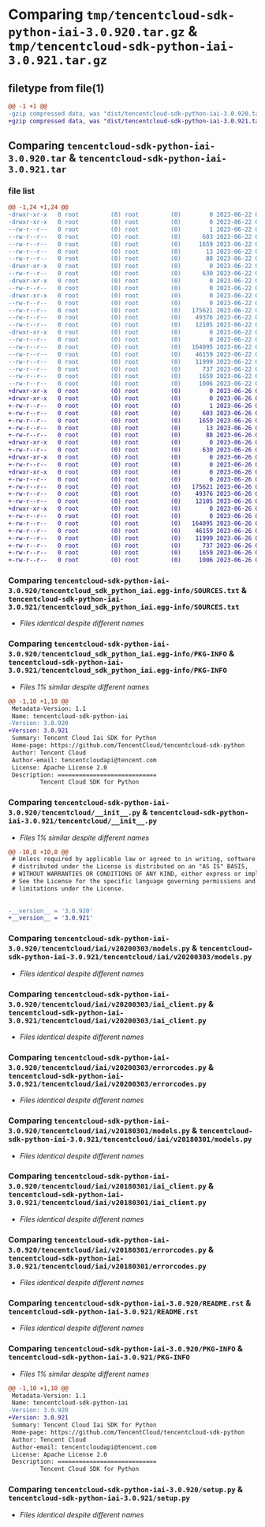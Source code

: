# Comparing `tmp/tencentcloud-sdk-python-iai-3.0.920.tar.gz` & `tmp/tencentcloud-sdk-python-iai-3.0.921.tar.gz`

## filetype from file(1)

```diff
@@ -1 +1 @@
-gzip compressed data, was "dist/tencentcloud-sdk-python-iai-3.0.920.tar", last modified: Thu Jun 22 00:25:06 2023, max compression
+gzip compressed data, was "dist/tencentcloud-sdk-python-iai-3.0.921.tar", last modified: Mon Jun 26 00:25:40 2023, max compression
```

## Comparing `tencentcloud-sdk-python-iai-3.0.920.tar` & `tencentcloud-sdk-python-iai-3.0.921.tar`

### file list

```diff
@@ -1,24 +1,24 @@
-drwxr-xr-x   0 root         (0) root         (0)        0 2023-06-22 00:25:06.000000 tencentcloud-sdk-python-iai-3.0.920/
-drwxr-xr-x   0 root         (0) root         (0)        0 2023-06-22 00:25:06.000000 tencentcloud-sdk-python-iai-3.0.920/tencentcloud_sdk_python_iai.egg-info/
--rw-r--r--   0 root         (0) root         (0)        1 2023-06-22 00:25:06.000000 tencentcloud-sdk-python-iai-3.0.920/tencentcloud_sdk_python_iai.egg-info/dependency_links.txt
--rw-r--r--   0 root         (0) root         (0)      603 2023-06-22 00:25:06.000000 tencentcloud-sdk-python-iai-3.0.920/tencentcloud_sdk_python_iai.egg-info/SOURCES.txt
--rw-r--r--   0 root         (0) root         (0)     1659 2023-06-22 00:25:06.000000 tencentcloud-sdk-python-iai-3.0.920/tencentcloud_sdk_python_iai.egg-info/PKG-INFO
--rw-r--r--   0 root         (0) root         (0)       13 2023-06-22 00:25:06.000000 tencentcloud-sdk-python-iai-3.0.920/tencentcloud_sdk_python_iai.egg-info/top_level.txt
--rw-r--r--   0 root         (0) root         (0)       88 2023-06-22 00:25:06.000000 tencentcloud-sdk-python-iai-3.0.920/setup.cfg
-drwxr-xr-x   0 root         (0) root         (0)        0 2023-06-22 00:25:06.000000 tencentcloud-sdk-python-iai-3.0.920/tencentcloud/
--rw-r--r--   0 root         (0) root         (0)      630 2023-06-22 00:25:06.000000 tencentcloud-sdk-python-iai-3.0.920/tencentcloud/__init__.py
-drwxr-xr-x   0 root         (0) root         (0)        0 2023-06-22 00:25:06.000000 tencentcloud-sdk-python-iai-3.0.920/tencentcloud/iai/
--rw-r--r--   0 root         (0) root         (0)        0 2023-06-22 00:25:06.000000 tencentcloud-sdk-python-iai-3.0.920/tencentcloud/iai/__init__.py
-drwxr-xr-x   0 root         (0) root         (0)        0 2023-06-22 00:25:06.000000 tencentcloud-sdk-python-iai-3.0.920/tencentcloud/iai/v20200303/
--rw-r--r--   0 root         (0) root         (0)        0 2023-06-22 00:25:06.000000 tencentcloud-sdk-python-iai-3.0.920/tencentcloud/iai/v20200303/__init__.py
--rw-r--r--   0 root         (0) root         (0)   175621 2023-06-22 00:25:06.000000 tencentcloud-sdk-python-iai-3.0.920/tencentcloud/iai/v20200303/models.py
--rw-r--r--   0 root         (0) root         (0)    49376 2023-06-22 00:25:06.000000 tencentcloud-sdk-python-iai-3.0.920/tencentcloud/iai/v20200303/iai_client.py
--rw-r--r--   0 root         (0) root         (0)    12105 2023-06-22 00:25:06.000000 tencentcloud-sdk-python-iai-3.0.920/tencentcloud/iai/v20200303/errorcodes.py
-drwxr-xr-x   0 root         (0) root         (0)        0 2023-06-22 00:25:06.000000 tencentcloud-sdk-python-iai-3.0.920/tencentcloud/iai/v20180301/
--rw-r--r--   0 root         (0) root         (0)        0 2023-06-22 00:25:06.000000 tencentcloud-sdk-python-iai-3.0.920/tencentcloud/iai/v20180301/__init__.py
--rw-r--r--   0 root         (0) root         (0)   164095 2023-06-22 00:25:06.000000 tencentcloud-sdk-python-iai-3.0.920/tencentcloud/iai/v20180301/models.py
--rw-r--r--   0 root         (0) root         (0)    46159 2023-06-22 00:25:06.000000 tencentcloud-sdk-python-iai-3.0.920/tencentcloud/iai/v20180301/iai_client.py
--rw-r--r--   0 root         (0) root         (0)    11999 2023-06-22 00:25:06.000000 tencentcloud-sdk-python-iai-3.0.920/tencentcloud/iai/v20180301/errorcodes.py
--rw-r--r--   0 root         (0) root         (0)      737 2023-06-22 00:25:06.000000 tencentcloud-sdk-python-iai-3.0.920/README.rst
--rw-r--r--   0 root         (0) root         (0)     1659 2023-06-22 00:25:06.000000 tencentcloud-sdk-python-iai-3.0.920/PKG-INFO
--rw-r--r--   0 root         (0) root         (0)     1006 2023-06-22 00:25:06.000000 tencentcloud-sdk-python-iai-3.0.920/setup.py
+drwxr-xr-x   0 root         (0) root         (0)        0 2023-06-26 00:25:40.000000 tencentcloud-sdk-python-iai-3.0.921/
+drwxr-xr-x   0 root         (0) root         (0)        0 2023-06-26 00:25:40.000000 tencentcloud-sdk-python-iai-3.0.921/tencentcloud_sdk_python_iai.egg-info/
+-rw-r--r--   0 root         (0) root         (0)        1 2023-06-26 00:25:40.000000 tencentcloud-sdk-python-iai-3.0.921/tencentcloud_sdk_python_iai.egg-info/dependency_links.txt
+-rw-r--r--   0 root         (0) root         (0)      603 2023-06-26 00:25:40.000000 tencentcloud-sdk-python-iai-3.0.921/tencentcloud_sdk_python_iai.egg-info/SOURCES.txt
+-rw-r--r--   0 root         (0) root         (0)     1659 2023-06-26 00:25:40.000000 tencentcloud-sdk-python-iai-3.0.921/tencentcloud_sdk_python_iai.egg-info/PKG-INFO
+-rw-r--r--   0 root         (0) root         (0)       13 2023-06-26 00:25:40.000000 tencentcloud-sdk-python-iai-3.0.921/tencentcloud_sdk_python_iai.egg-info/top_level.txt
+-rw-r--r--   0 root         (0) root         (0)       88 2023-06-26 00:25:40.000000 tencentcloud-sdk-python-iai-3.0.921/setup.cfg
+drwxr-xr-x   0 root         (0) root         (0)        0 2023-06-26 00:25:40.000000 tencentcloud-sdk-python-iai-3.0.921/tencentcloud/
+-rw-r--r--   0 root         (0) root         (0)      630 2023-06-26 00:25:40.000000 tencentcloud-sdk-python-iai-3.0.921/tencentcloud/__init__.py
+drwxr-xr-x   0 root         (0) root         (0)        0 2023-06-26 00:25:40.000000 tencentcloud-sdk-python-iai-3.0.921/tencentcloud/iai/
+-rw-r--r--   0 root         (0) root         (0)        0 2023-06-26 00:25:40.000000 tencentcloud-sdk-python-iai-3.0.921/tencentcloud/iai/__init__.py
+drwxr-xr-x   0 root         (0) root         (0)        0 2023-06-26 00:25:40.000000 tencentcloud-sdk-python-iai-3.0.921/tencentcloud/iai/v20200303/
+-rw-r--r--   0 root         (0) root         (0)        0 2023-06-26 00:25:40.000000 tencentcloud-sdk-python-iai-3.0.921/tencentcloud/iai/v20200303/__init__.py
+-rw-r--r--   0 root         (0) root         (0)   175621 2023-06-26 00:25:40.000000 tencentcloud-sdk-python-iai-3.0.921/tencentcloud/iai/v20200303/models.py
+-rw-r--r--   0 root         (0) root         (0)    49376 2023-06-26 00:25:40.000000 tencentcloud-sdk-python-iai-3.0.921/tencentcloud/iai/v20200303/iai_client.py
+-rw-r--r--   0 root         (0) root         (0)    12105 2023-06-26 00:25:40.000000 tencentcloud-sdk-python-iai-3.0.921/tencentcloud/iai/v20200303/errorcodes.py
+drwxr-xr-x   0 root         (0) root         (0)        0 2023-06-26 00:25:40.000000 tencentcloud-sdk-python-iai-3.0.921/tencentcloud/iai/v20180301/
+-rw-r--r--   0 root         (0) root         (0)        0 2023-06-26 00:25:40.000000 tencentcloud-sdk-python-iai-3.0.921/tencentcloud/iai/v20180301/__init__.py
+-rw-r--r--   0 root         (0) root         (0)   164095 2023-06-26 00:25:40.000000 tencentcloud-sdk-python-iai-3.0.921/tencentcloud/iai/v20180301/models.py
+-rw-r--r--   0 root         (0) root         (0)    46159 2023-06-26 00:25:40.000000 tencentcloud-sdk-python-iai-3.0.921/tencentcloud/iai/v20180301/iai_client.py
+-rw-r--r--   0 root         (0) root         (0)    11999 2023-06-26 00:25:40.000000 tencentcloud-sdk-python-iai-3.0.921/tencentcloud/iai/v20180301/errorcodes.py
+-rw-r--r--   0 root         (0) root         (0)      737 2023-06-26 00:25:40.000000 tencentcloud-sdk-python-iai-3.0.921/README.rst
+-rw-r--r--   0 root         (0) root         (0)     1659 2023-06-26 00:25:40.000000 tencentcloud-sdk-python-iai-3.0.921/PKG-INFO
+-rw-r--r--   0 root         (0) root         (0)     1006 2023-06-26 00:25:40.000000 tencentcloud-sdk-python-iai-3.0.921/setup.py
```

### Comparing `tencentcloud-sdk-python-iai-3.0.920/tencentcloud_sdk_python_iai.egg-info/SOURCES.txt` & `tencentcloud-sdk-python-iai-3.0.921/tencentcloud_sdk_python_iai.egg-info/SOURCES.txt`

 * *Files identical despite different names*

### Comparing `tencentcloud-sdk-python-iai-3.0.920/tencentcloud_sdk_python_iai.egg-info/PKG-INFO` & `tencentcloud-sdk-python-iai-3.0.921/tencentcloud_sdk_python_iai.egg-info/PKG-INFO`

 * *Files 1% similar despite different names*

```diff
@@ -1,10 +1,10 @@
 Metadata-Version: 1.1
 Name: tencentcloud-sdk-python-iai
-Version: 3.0.920
+Version: 3.0.921
 Summary: Tencent Cloud Iai SDK for Python
 Home-page: https://github.com/TencentCloud/tencentcloud-sdk-python
 Author: Tencent Cloud
 Author-email: tencentcloudapi@tencent.com
 License: Apache License 2.0
 Description: ============================
         Tencent Cloud SDK for Python
```

### Comparing `tencentcloud-sdk-python-iai-3.0.920/tencentcloud/__init__.py` & `tencentcloud-sdk-python-iai-3.0.921/tencentcloud/__init__.py`

 * *Files 1% similar despite different names*

```diff
@@ -10,8 +10,8 @@
 # Unless required by applicable law or agreed to in writing, software
 # distributed under the License is distributed on an "AS IS" BASIS,
 # WITHOUT WARRANTIES OR CONDITIONS OF ANY KIND, either express or implied.
 # See the License for the specific language governing permissions and
 # limitations under the License.
 
 
-__version__ = '3.0.920'
+__version__ = '3.0.921'
```

### Comparing `tencentcloud-sdk-python-iai-3.0.920/tencentcloud/iai/v20200303/models.py` & `tencentcloud-sdk-python-iai-3.0.921/tencentcloud/iai/v20200303/models.py`

 * *Files identical despite different names*

### Comparing `tencentcloud-sdk-python-iai-3.0.920/tencentcloud/iai/v20200303/iai_client.py` & `tencentcloud-sdk-python-iai-3.0.921/tencentcloud/iai/v20200303/iai_client.py`

 * *Files identical despite different names*

### Comparing `tencentcloud-sdk-python-iai-3.0.920/tencentcloud/iai/v20200303/errorcodes.py` & `tencentcloud-sdk-python-iai-3.0.921/tencentcloud/iai/v20200303/errorcodes.py`

 * *Files identical despite different names*

### Comparing `tencentcloud-sdk-python-iai-3.0.920/tencentcloud/iai/v20180301/models.py` & `tencentcloud-sdk-python-iai-3.0.921/tencentcloud/iai/v20180301/models.py`

 * *Files identical despite different names*

### Comparing `tencentcloud-sdk-python-iai-3.0.920/tencentcloud/iai/v20180301/iai_client.py` & `tencentcloud-sdk-python-iai-3.0.921/tencentcloud/iai/v20180301/iai_client.py`

 * *Files identical despite different names*

### Comparing `tencentcloud-sdk-python-iai-3.0.920/tencentcloud/iai/v20180301/errorcodes.py` & `tencentcloud-sdk-python-iai-3.0.921/tencentcloud/iai/v20180301/errorcodes.py`

 * *Files identical despite different names*

### Comparing `tencentcloud-sdk-python-iai-3.0.920/README.rst` & `tencentcloud-sdk-python-iai-3.0.921/README.rst`

 * *Files identical despite different names*

### Comparing `tencentcloud-sdk-python-iai-3.0.920/PKG-INFO` & `tencentcloud-sdk-python-iai-3.0.921/PKG-INFO`

 * *Files 1% similar despite different names*

```diff
@@ -1,10 +1,10 @@
 Metadata-Version: 1.1
 Name: tencentcloud-sdk-python-iai
-Version: 3.0.920
+Version: 3.0.921
 Summary: Tencent Cloud Iai SDK for Python
 Home-page: https://github.com/TencentCloud/tencentcloud-sdk-python
 Author: Tencent Cloud
 Author-email: tencentcloudapi@tencent.com
 License: Apache License 2.0
 Description: ============================
         Tencent Cloud SDK for Python
```

### Comparing `tencentcloud-sdk-python-iai-3.0.920/setup.py` & `tencentcloud-sdk-python-iai-3.0.921/setup.py`

 * *Files identical despite different names*

